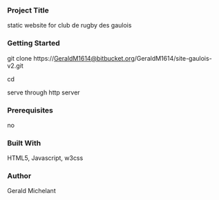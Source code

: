### Project Title
  static website for club de rugby des gaulois

### Getting Started
  git clone https://GeraldM1614@bitbucket.org/GeraldM1614/site-gaulois-v2.git
  
  cd <repository>

  serve through http server

### Prerequisites
no

### Built With
  HTML5, Javascript, w3css

### Author
Gerald Michelant